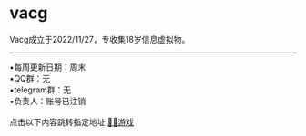 # vacg
Vacg成立于2022/11/27，专收集18岁信息虚拟物。
<hr>
▪每周更新日期：周末<br>
▪QQ群：无<br>
▪telegram群：无<br>
▪负责人：账号已注销<br>
<br>
点击以下内容跳转指定地址
<a href="https://github.com/hehongwei7003/Vacg/tree/main/%F0%9F%94%9E%F0%9F%88%B2%E6%B8%B8%E6%88%8F">🔞🈲游戏</a>
